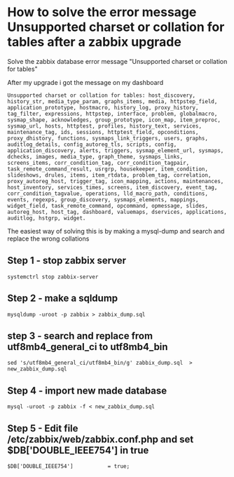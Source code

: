 # How to solve the error message Unsupported charset or collation for tables after a zabbix upgrade
Solve the zabbix database error message "Unsupported charset or collation for tables"

After my upgrade i got the message on my dashboard
```
Unsupported charset or collation for tables: host_discovery, history_str, media_type_param, graphs_items, media, httpstep_field, application_prototype, hostmacro, history_log, proxy_history, tag_filter, expressions, httpstep, interface, problem, globalmacro, sysmap_shape, acknowledges, group_prototype, icon_map, item_preproc, sysmap_url, hosts, httptest, profiles, history_text, services, maintenance_tag, ids, sessions, httptest_field, opconditions, proxy_dhistory, functions, sysmaps_link_triggers, users, graphs, auditlog_details, config_autoreg_tls, scripts, config, application_discovery, alerts, triggers, sysmap_element_url, sysmaps, dchecks, images, media_type, graph_theme, sysmaps_links, screens_items, corr_condition_tag, corr_condition_tagpair, task_remote_command_result, usrgrp, housekeeper, item_condition, slideshows, drules, items, item_rtdata, problem_tag, correlation, proxy_autoreg_host, trigger_tag, icon_mapping, actions, maintenances, host_inventory, services_times, screens, item_discovery, event_tag, corr_condition_tagvalue, operations, lld_macro_path, conditions, events, regexps, group_discovery, sysmaps_elements, mappings, widget_field, task_remote_command, opcommand, opmessage, slides, autoreg_host, host_tag, dashboard, valuemaps, dservices, applications, auditlog, hstgrp, widget.
```

The easiest way of solving this is by making a mysql-dump and search and replace the wrong collations

## Step 1 - stop zabbix server
```
systemctrl stop zabbix-server
```

## Step 2 - make a sqldump
```
mysqldump -uroot -p zabbix > zabbix_dump.sql
```

## step 3 - search and replace from utf8mb4_general_ci to utf8mb4_bin
```
sed 's/utf8mb4_general_ci/utf8mb4_bin/g' zabbix_dump.sql  > new_zabbix_dump.sql
```

## Step 4 - import new made database
```
mysql -uroot -p zabbix -f < new_zabbix_dump.sql
```

## Step 5 - Edit file /etc/zabbix/web/zabbix.conf.php and set $DB['DOUBLE_IEEE754'] in true
```
$DB['DOUBLE_IEEE754']           = true;
```


##

